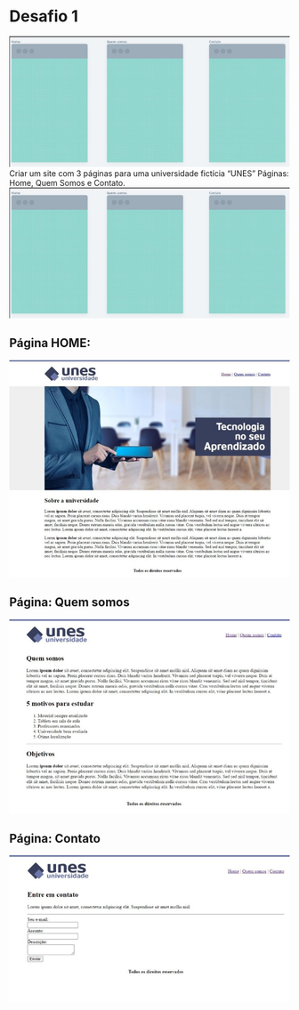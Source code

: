 # Desafio 1 
![Criar um site com 3 páginas para uma universidade fictícia “UNES” Páginas: Home, Quem Somos e Contato. ](/assets/img/Geral.jpg)
Criar um site com 3 páginas para uma universidade fictícia “UNES” Páginas: Home, Quem Somos e Contato. 
<img src="/assets/img/Geral.jpg">
   
## Página HOME: 
<img src="/assets/img/Home.jpg">
 
## Página: Quem somos 
<img src="/assets/img/QuemSomos.jpg">
   
## Página: Contato 
<img src="/assets/img/Contato.jpg">
